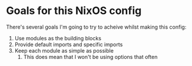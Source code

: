 # Goals for this NixOS config

There's several goals I'm going to try to acheive whilst making this config:

1. Use modules as the building blocks
2. Provide default imports and specific imports
3. Keep each module as simple as possible
   1. This does mean that I won't be using options that often
